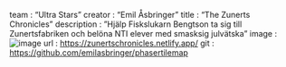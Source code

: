 team : “Ultra Stars”
creator : “Emil Åsbringer”
title : “The Zunerts Chronicles”
description : ”Hjälp Fiskslukarn Bengtson ta sig till Zunertsfabriken och belöna NTI elever med smasksig julvätska”
image : ![image]()
url : https://zunertschronicles.netlify.app/
git : https://github.com/emilasbringer/phasertilemap
